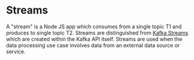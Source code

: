 # Streams

A "stream" is a Node JS app which consumes from a single topic T1 and produces to single topic T2. Streams are distinguished from [Kafka Streams](https://kafka.apache.org/documentation/streams/) which are created within the Kafka API itself. Streams are used when the data processing use case involves data from an external data source or service.
